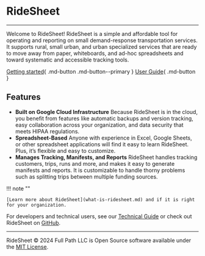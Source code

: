 # RideSheet

---

Welcome to RideSheet! RideSheet is a simple and affordable tool for operating and reporting on small demand-response transportation services. It supports rural, small urban, and urban specialized services that are ready to move away from paper, whiteboards, and ad-hoc spreadsheets and toward systematic and accessible tracking tools.

[Getting started](getting-started.md){ .md-button .md-button--primary }
[User Guide](user-guide/index.md){ .md-button }

## Features

- **Built on Google Cloud Infrastructure** Because RideSheet is in the cloud, you benefit from features like automatic backups and version tracking, easy collaboration across your organization, and data security that meets HIPAA regulations.
- **Spreadsheet-Based** Anyone with experience in Excel, Google Sheets, or other spreadsheet applications will find it easy to learn RideSheet. Plus, it’s flexible and easy to customize.
- **Manages Tracking, Manifests, and Reports** RideSheet handles tracking customers, trips, runs and more, and makes it easy to generate manifests and reports. It is customizable to handle thorny problems such as splitting trips between multiple funding sources.

!!! note ""

    [Learn more about RideSheet](what-is-ridesheet.md) and if it is right for your organization.

For developers and technical users, see our [Technical Guide](technical-guide/index.md) or check out RideSheet on [GitHub](https://github.com/full-path/ridesheet).

---

RideSheet © 2024 Full Path LLC is Open Source software available under the [MIT License](https://github.com/full-path/ridesheet/blob/main/LICENSE).